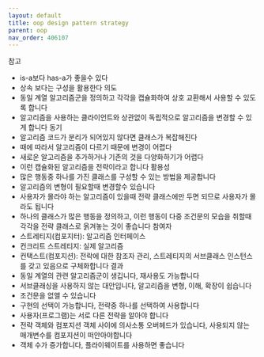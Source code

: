 ```yaml
---
layout: default
title: oop design pattern strategy
parent: oop
nav_order: 406107
---
```


참고
* is-a보다 has-a가 좋을수 있다
* 상속 보다는 구성을 활용한다
  의도
* 동일 계열 알고리즘군을 정의하고 각각을 캡슐화하여 상호 교환해서 사용할 수 있도록 합니다
* 알고리즘을 사용하는 클라이언트와 상관없이 독립적으로 알고리즘을 변경할 수 있게 합니다
  동기
* 알고리즘 코드가 분리가 되어있지 않다면 클래스가 복잡해진다
* 때에 따라서 알고리즘이 다르기 때문에 변경이 어렵다
* 새로운 알고리즘을 추가하거나 기존의 것을 다양화하기가 어렵다
* 이런 캡슐화된 알고리즘을 전략이라고 합니다
  활용성
* 많은 행동중 하나를 가진 클래스를 구성할 수 있는 방법을 제공합니다
* 알고리즘의 변형이 필요할때 변경할수 있습니다
* 사용자가 몰라야 하는 알고리즘이 있을때 전략 클래스에만 두면 되므로 사용자가 몰라도 됩니다
* 하나의 클래스가 많은 행동을 정의하고, 이런 행동이 다중 조건문의 모습을 취할때 각각을 전략 클래스로 옭겨놓는 것이 좋습니다
  참여자
* 스트레티지(컴포지터): 알고리즘 인터페이스
* 컨크리트 스트레티지: 실제 알고리즘
* 컨택스트(컴포지션): 전락에 대한 참조자 관리, 스트레티지의 서브클래스 인스턴스를 갖고 있음으로 구체화합니다
  결과
* 동일 계열의 관련 알고리즘군이 생깁니다, 재사용도 가능합니다
* 서브클래싱을 사용하지 않는 대안입니다, 알고리즘을 변형, 이해, 확장이 쉽습니다
* 조건문을 없앨 수 있습니다
* 구현의 선택이 가능합니다, 전략중 하나를 선택하여 사용합니다
* 사용자(프로그램)는 서로 다른 전략을 알아야 합니다
* 전략 객체와 컴포지션 객체 사이에 의사소통 오버헤드가 있습니다, 사용되지 않는 매개변수를 컴포지션이 떠안아야합니다
* 객체 수가 증가합니다, 플라이웨이트를 사용하면 좋습니다
